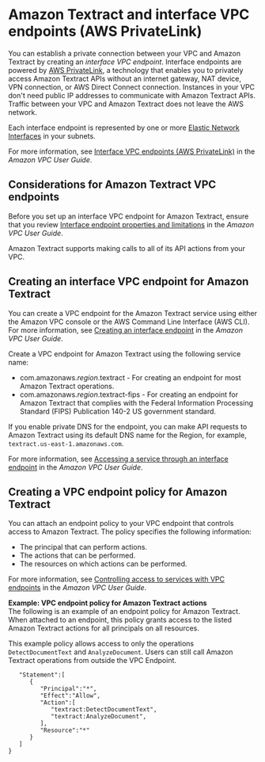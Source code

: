 # Amazon Textract and interface VPC endpoints \(AWS PrivateLink\)<a name="vpc-interface-endpoints"></a>

You can establish a private connection between your VPC and Amazon Textract by creating an *interface VPC endpoint*\. Interface endpoints are powered by [AWS PrivateLink](http://aws.amazon.com/privatelink), a technology that enables you to privately access Amazon Textract APIs without an internet gateway, NAT device, VPN connection, or AWS Direct Connect connection\. Instances in your VPC don't need public IP addresses to communicate with Amazon Textract APIs\. Traffic between your VPC and Amazon Textract does not leave the AWS network\. 

Each interface endpoint is represented by one or more [Elastic Network Interfaces](https://docs.aws.amazon.com/AWSEC2/latest/UserGuide/using-eni.html) in your subnets\. 

For more information, see [Interface VPC endpoints \(AWS PrivateLink\)](https://docs.aws.amazon.com/vpc/latest/userguide/vpce-interface.html) in the *Amazon VPC User Guide*\. 

## Considerations for Amazon Textract VPC endpoints<a name="vpc-endpoint-considerations"></a>

Before you set up an interface VPC endpoint for Amazon Textract, ensure that you review [Interface endpoint properties and limitations](https://docs.aws.amazon.com/vpc/latest/userguide/vpce-interface.html#vpce-interface-limitations) in the *Amazon VPC User Guide*\. 

Amazon Textract supports making calls to all of its API actions from your VPC\. 

## Creating an interface VPC endpoint for Amazon Textract<a name="vpc-endpoint-create"></a>

You can create a VPC endpoint for the Amazon Textract service using either the Amazon VPC console or the AWS Command Line Interface \(AWS CLI\)\. For more information, see [Creating an interface endpoint](https://docs.aws.amazon.com/vpc/latest/userguide/vpce-interface.html#create-interface-endpoint) in the *Amazon VPC User Guide*\.

Create a VPC endpoint for Amazon Textract using the following service name: 
+ com\.amazonaws\.*region*\.textract \- For creating an endpoint for most Amazon Textract operations\.
+ com\.amazonaws\.*region*\.textract\-fips \- For creating an endpoint for Amazon Textract that complies with the Federal Information Processing Standard \(FIPS\) Publication 140\-2 US government standard\. 

If you enable private DNS for the endpoint, you can make API requests to Amazon Textract using its default DNS name for the Region, for example, `textract.us-east-1.amazonaws.com`\.

For more information, see [Accessing a service through an interface endpoint](https://docs.aws.amazon.com/vpc/latest/userguide/vpce-interface.html#access-service-though-endpoint) in the *Amazon VPC User Guide*\.

## Creating a VPC endpoint policy for Amazon Textract<a name="vpc-endpoint-policy"></a>

You can attach an endpoint policy to your VPC endpoint that controls access to Amazon Textract\. The policy specifies the following information:
+ The principal that can perform actions\.
+ The actions that can be performed\.
+ The resources on which actions can be performed\.

For more information, see [Controlling access to services with VPC endpoints](https://docs.aws.amazon.com/vpc/latest/userguide/vpc-endpoints-access.html) in the *Amazon VPC User Guide*\. 

**Example: VPC endpoint policy for Amazon Textract actions**  
The following is an example of an endpoint policy for Amazon Textract\. When attached to an endpoint, this policy grants access to the listed Amazon Textract actions for all principals on all resources\.

 This example policy allows access to only the operations `DetectDocumentText` and `AnalyzeDocument`\. Users can still call Amazon Textract operations from outside the VPC Endpoint\. 

```
   "Statement":[
      {
         "Principal":"*",
         "Effect":"Allow",
         "Action":[
            "textract:DetectDocumentText",
            "textract:AnalyzeDocument",
         ],
         "Resource":"*"
      }
   ]
}
```